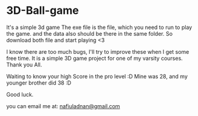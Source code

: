 # 3D-Ball-game
It's a simple 3d game
The exe file is the file, which you need to run to play the game.
and the data also should be there in the same folder.
So download both file and start playing <3

I know there are too much bugs, I'll try to improve these when I get some free time. It is a simple 3D game project for one of my varsity courses. Thank you All.

Waiting to know your high Score in the pro level :D 
Mine was 28, and my younger brother did 38 :D

Good luck.

you can email me at: nafiuladnan@gmail.com
